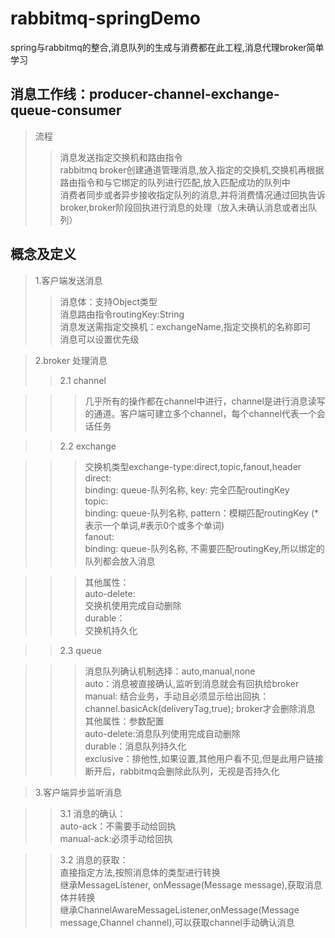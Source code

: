 # rabbitmq-springDemo
   spring与rabbitmq的整合,消息队列的生成与消费都在此工程,消息代理broker简单学习
   
## 消息工作线：producer-channel-exchange-queue-consumer

> 流程<br>
>>消息发送指定交换机和路由指令<br>
>>rabbitmq broker创建通道管理消息,放入指定的交换机,交换机再根据路由指令和与它绑定的队列进行匹配,放入匹配成功的队列中<br>
>>消费者同步或者异步接收指定队列的消息,并将消费情况通过回执告诉broker,broker阶段回执进行消息的处理（放入未确认消息或者出队列）<br>
   
## 概念及定义

>1.客户端发送消息<br>
>>消息体：支持Object类型<br>
>>消息路由指令routingKey:String<br>
>>消息发送需指定交换机：exchangeName,指定交换机的名称即可<br>
>>消息可以设置优先级<br>
  
>2.broker 处理消息<br>
>>2.1 channel<br>
 
>>>几乎所有的操作都在channel中进行，channel是进行消息读写的通道。客户端可建立多个channel，每个channel代表一个会话任务 <br>
   
>>2.2 exchange<br>     
   
>>>交换机类型exchange-type:direct,topic,fanout,header <br>
       direct:<br>
           binding: queue-队列名称, key: 完全匹配routingKey <br>
       topic:<br>
           binding: queue-队列名称, pattern：模糊匹配routingKey (*表示一个单词,#表示0个或多个单词)<br>
       fanout:<br>
           binding: queue-队列名称, 不需要匹配routingKey,所以绑定的队列都会放入消息<br>
           
>>>其他属性：<br>
       auto-delete:<br>
            交换机使用完成自动删除<br>
       durable：<br>
            交换机持久化<br>
           
>>2.3 queue

>>>消息队列确认机制选择：auto,manual,none<br>
       auto：消息被直接确认,监听到消息就会有回执给broker<br>
       manual: 结合业务，手动且必须显示给出回执：channel.basicAck(deliveryTag,true); broker才会删除消息<br>
>>>其他属性：参数配置 <br>
        auto-delete:消息队列使用完成自动删除<br>
        durable：消息队列持久化<br>
        exclusive：排他性,如果设置,其他用户看不见,但是此用户链接断开后，rabbitmq会删除此队列，无视是否持久化<br>
        
>3.客户端异步监听消息

>>3.1 消息的确认：<br>
      auto-ack：不需要手动给回执<br>
      manual-ack:必须手动给回执<br>
      
>>3.2 消息的获取：<br>
      直接指定方法,按照消息体的类型进行转换<br>
      继承MessageListener, onMessage(Message message),获取消息体并转换<br>
      继承ChannelAwareMessageListener,onMessage(Message message,Channel channel),可以获取channel手动确认消息<br>
